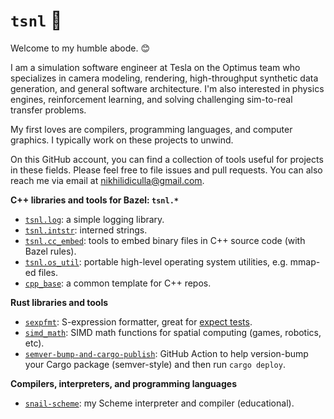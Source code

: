 # `tsnl` 🐌

Welcome to my humble abode. 😊

I am a simulation software engineer at Tesla on the Optimus team who specializes in camera modeling, rendering, 
high-throughput synthetic data generation, and general software architecture. I'm also interested in physics engines, 
reinforcement learning, and solving challenging sim-to-real transfer problems.

My first loves are compilers, programming languages, and computer graphics. I typically work on these projects to 
unwind.

On this GitHub account, you can find a collection of tools useful for projects in these fields. 
Please feel free to file issues and pull requests.
You can also reach me via email at [nikhilidiculla@gmail.com](mailto:nikhilidiculla+github@gmail.com).

**C++ libraries and tools for Bazel: `tsnl.*`**
- [`tsnl.log`](https://github.com/tsnl/log): a simple logging library.
- [`tsnl.intstr`](https://github.com/tsnl/intstr): interned strings.
- [`tsnl.cc_embed`](https://github.com/tsnl/cc_embed): tools to embed binary files in C++ source code (with Bazel rules).
- [`tsnl.os_util`](https://github.com/tsnl/os_util): portable high-level operating system utilities, e.g. mmap-ed files.
- [`cpp_base`](https://github.com/tsnl/cpp_base): a common template for C++ repos.

**Rust libraries and tools**
- [`sexpfmt`](https://github.com/tsnl/sexpfmt): S-expression formatter, great for [expect tests](https://blog.janestreet.com/the-joy-of-expect-tests/).
- [`simd_math`](https://github.com/tsnl/simd_math): SIMD math functions for spatial computing (games, robotics, etc).
- [`semver-bump-and-cargo-publish`](https://github.com/tsnl/semver-bump-and-cargo-publish): GitHub Action to help version-bump your Cargo package (semver-style) and then run `cargo deploy`.

**Compilers, interpreters, and programming languages**
- [`snail-scheme`](https://github.com/tsnl/snail-scheme): my Scheme interpreter and compiler (educational).
